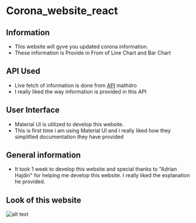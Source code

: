 # Corona_website_react

## Information
* This website will gyve you updated corona information. 
* These information is Provide in From of Line Chart and Bar Chart

## API Used
* Live fetch of information is done from [API](https://covid19.mathdro.id/api) mathdro
* I really liked the way information is provided in this API

## User Interface 
* Material UI is utilized to develop this website.
* This is first time i am using Material UI and i really liked how they simplified documentation they have provided 

## General information
* It took 1 week to develop this website and special thanks to "Adrian Hajdin" for helping me develop this website. I really liked the explanation he provided.

## Look of this website 
![alt text](https://github.com/palashjain2801/Corona_website_react/blob/[branch]/image.jpg?raw=true)
